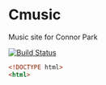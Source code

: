 # Cmusic
Music site for Connor Park

[![Build Status](https://travis-ci.org/ericsomdahl/python-bittrex.svg?branch=master)](https://travis-ci.org/ericsomdahl/python-bittrex)
```html
<!DOCTYPE html>
<html>
```
